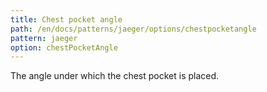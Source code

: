 ```yaml
---
title: Chest pocket angle
path: /en/docs/patterns/jaeger/options/chestpocketangle
pattern: jaeger
option: chestPocketAngle
---
```


The angle under which the chest pocket is placed.

